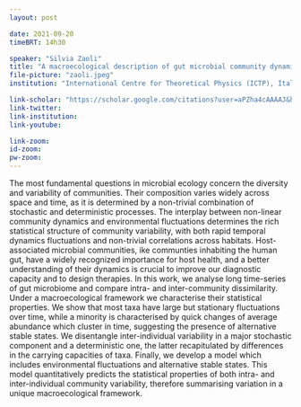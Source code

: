 ```yaml
---
layout: post

date: 2021-09-20
timeBRT: 14h30

speaker: "Silvia Zaoli"
title: "A macroecological description of gut microbial community dynamics"
file-picture: "zaoli.jpeg"
institution: "International Centre for Theoretical Physics (ICTP), Italy"

link-scholar: "https://scholar.google.com/citations?user=aPZha4cAAAAJ&hl=it"
link-twitter: 
link-institution:
link-youtube:

link-zoom: 
id-zoom: 
pw-zoom: 
---
```


The most fundamental questions in microbial ecology concern the diversity and variability of communities. Their composition varies widely across space and time, as it is determined by a non-trivial combination of stochastic and deterministic processes. The interplay between non-linear community dynamics and environmental fluctuations determines the rich statistical structure of community variability, with both rapid temporal dynamics fluctuations and non-trivial correlations across habitats. Host-associated microbial communities, ike communties inhabiting the human gut, have a widely recognized importance for host health, and a better understanding of their dynamics is crucial to improve our diagnostic capacity and to design therapies. In this work, we analyse long time-series of gut microbiome and compare intra- and inter-community dissimilarity. Under a macroecological framework we characterise their statistical properties. We show that most taxa have large but stationary fluctuations over time, while a minority is characterised by quick changes of average abundance which cluster in time, suggesting the presence of alternative stable states. We disentangle inter-individual variability in a major stochastic component and a deterministic one, the latter recapitulated by differences in the carrying capacities of taxa. Finally, we develop a model which includes environmental fluctuations and alternative stable states. This model quantitatively predicts the statistical properties of both intra- and inter-individual community variability, therefore summarising variation in a unique macroecological framework.